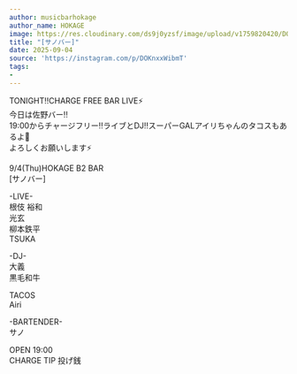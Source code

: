 ```yaml
---
author: musicbarhokage
author_name: HOKAGE
image: https://res.cloudinary.com/ds9j0yzsf/image/upload/v1759820420/DOKnxxWibmT.jpg
title: "[サノバー]"
date: 2025-09-04
source: 'https://instagram.com/p/DOKnxxWibmT'
tags:
- 
---
```

TONIGHT‼️CHARGE FREE BAR LIVE⚡️<br>
今日は佐野バー‼️<br>
19:00からチャージフリー‼️ライブとDJ‼️スーパーGALアイリちゃんのタコスもあるよ🌮<br>
よろしくお願いします⚡️

9/4(Thu)HOKAGE B2 BAR<br>
[サノバー]

-LIVE-<br>
根伎 裕和<br>
光玄<br>
柳本鉄平<br>
TSUKA

-DJ-<br>
大義<br>
黒毛和牛

TACOS<br>
Airi

-BARTENDER-<br>
サノ

OPEN 19:00<br>
CHARGE TIP 投げ銭